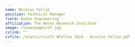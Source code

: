 ```yaml
---
name: Nicolas Fellas
position: Technical Manager
field: Audio Engineering
affiliation: The Works Research Institute
image: /teamimages/nf.jpg
cvlink: ""
cvfile: /static/cvs/CV NFellas 2024 - Nicolas Fellas.pdf
---
```

